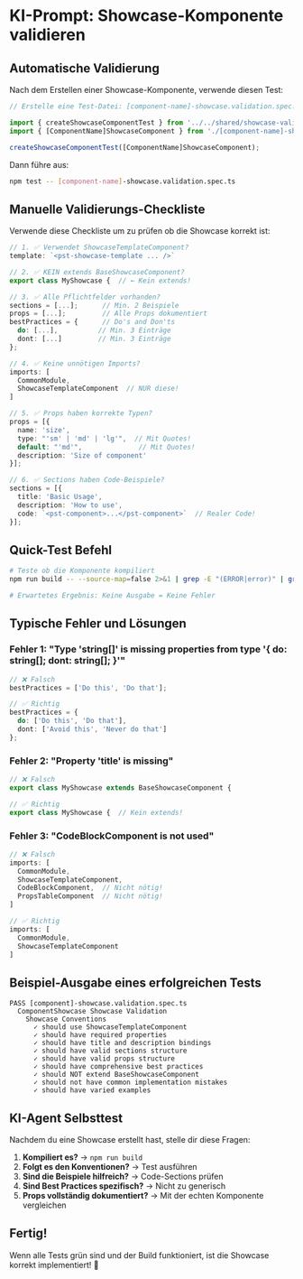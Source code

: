 # KI-Prompt: Showcase-Komponente validieren

## Automatische Validierung

Nach dem Erstellen einer Showcase-Komponente, verwende diesen Test:

```typescript
// Erstelle eine Test-Datei: [component-name]-showcase.validation.spec.ts

import { createShowcaseComponentTest } from '../../shared/showcase-validator.spec';
import { [ComponentName]ShowcaseComponent } from './[component-name]-showcase.component';

createShowcaseComponentTest([ComponentName]ShowcaseComponent);
```

Dann führe aus:
```bash
npm test -- [component-name]-showcase.validation.spec.ts
```

## Manuelle Validierungs-Checkliste

Verwende diese Checkliste um zu prüfen ob die Showcase korrekt ist:

```typescript
// 1. ✅ Verwendet ShowcaseTemplateComponent?
template: `<pst-showcase-template ... />`

// 2. ✅ KEIN extends BaseShowcaseComponent?
export class MyShowcase {  // ← Kein extends!

// 3. ✅ Alle Pflichtfelder vorhanden?
sections = [...];      // Min. 2 Beispiele
props = [...];         // Alle Props dokumentiert
bestPractices = {      // Do's and Don'ts
  do: [...],          // Min. 3 Einträge
  dont: [...]         // Min. 3 Einträge
};

// 4. ✅ Keine unnötigen Imports?
imports: [
  CommonModule,
  ShowcaseTemplateComponent  // NUR diese!
]

// 5. ✅ Props haben korrekte Typen?
props = [{
  name: 'size',
  type: "'sm' | 'md' | 'lg'",  // Mit Quotes!
  default: "'md'",              // Mit Quotes!
  description: 'Size of component'
}];

// 6. ✅ Sections haben Code-Beispiele?
sections = [{
  title: 'Basic Usage',
  description: 'How to use',
  code: `<pst-component>...</pst-component>`  // Realer Code!
}];
```

## Quick-Test Befehl

```bash
# Teste ob die Komponente kompiliert
npm run build -- --source-map=false 2>&1 | grep -E "(ERROR|error)" | grep -v "npm ERR!" | head -20

# Erwartetes Ergebnis: Keine Ausgabe = Keine Fehler
```

## Typische Fehler und Lösungen

### Fehler 1: "Type 'string[]' is missing properties from type '{ do: string[]; dont: string[]; }'"
```typescript
// ❌ Falsch
bestPractices = ['Do this', 'Do that'];

// ✅ Richtig
bestPractices = {
  do: ['Do this', 'Do that'],
  dont: ['Avoid this', 'Never do that']
};
```

### Fehler 2: "Property 'title' is missing"
```typescript
// ❌ Falsch
export class MyShowcase extends BaseShowcaseComponent {

// ✅ Richtig
export class MyShowcase {  // Kein extends!
```

### Fehler 3: "CodeBlockComponent is not used"
```typescript
// ❌ Falsch
imports: [
  CommonModule,
  ShowcaseTemplateComponent,
  CodeBlockComponent,  // Nicht nötig!
  PropsTableComponent  // Nicht nötig!
]

// ✅ Richtig
imports: [
  CommonModule,
  ShowcaseTemplateComponent
]
```

## Beispiel-Ausgabe eines erfolgreichen Tests

```
PASS [component]-showcase.validation.spec.ts
  ComponentShowcase Showcase Validation
    Showcase Conventions
      ✓ should use ShowcaseTemplateComponent
      ✓ should have required properties
      ✓ should have title and description bindings
      ✓ should have valid sections structure
      ✓ should have valid props structure
      ✓ should have comprehensive best practices
      ✓ should NOT extend BaseShowcaseComponent
      ✓ should not have common implementation mistakes
      ✓ should have varied examples
```

## KI-Agent Selbsttest

Nachdem du eine Showcase erstellt hast, stelle dir diese Fragen:

1. **Kompiliert es?** → `npm run build`
2. **Folgt es den Konventionen?** → Test ausführen
3. **Sind die Beispiele hilfreich?** → Code-Sections prüfen
4. **Sind Best Practices spezifisch?** → Nicht zu generisch
5. **Props vollständig dokumentiert?** → Mit der echten Komponente vergleichen

## Fertig! 

Wenn alle Tests grün sind und der Build funktioniert, ist die Showcase korrekt implementiert! 🎉